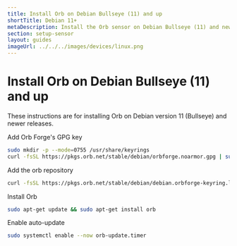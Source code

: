 ```yaml
---
title: Install Orb on Debian Bullseye (11) and up
shortTitle: Debian 11+
metaDescription: Install the Orb sensor on Debian Bullseye (11) and newer releases
section: setup-sensor
layout: guides
imageUrl: ../../../images/devices/linux.png
---
```


# Install Orb on Debian Bullseye (11) and up

These instructions are for installing Orb on Debian version 11 (Bullseye) and newer releases.

Add Orb Forge's GPG key

```bash
sudo mkdir -p --mode=0755 /usr/share/keyrings
curl -fsSL https://pkgs.orb.net/stable/debian/orbforge.noarmor.gpg | sudo tee /usr/share/keyrings/orbforge-keyring.gpg >/dev/null
```

Add the orb repository

```bash
curl -fsSL https://pkgs.orb.net/stable/debian/debian.orbforge-keyring.list | sudo tee /etc/apt/sources.list.d/orb.list
```

Install Orb

```bash
sudo apt-get update && sudo apt-get install orb
```

Enable auto-update

```bash
sudo systemctl enable --now orb-update.timer
```

